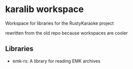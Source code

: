 # karalib workspace

Workspace for libraries for the RustyKaraoke project

rewritten from the old repo because workspaces are cooler

## Libraries

- emk-rs: A library for reading EMK archives